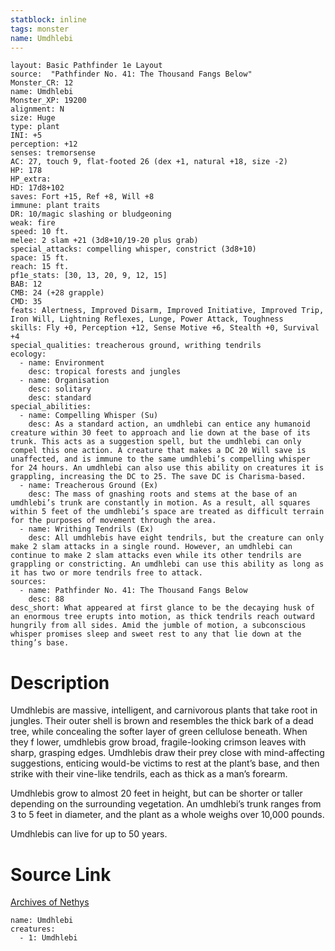 ```yaml
---
statblock: inline
tags: monster
name: Umdhlebi
---
```

```statblock
layout: Basic Pathfinder 1e Layout
source:  "Pathfinder No. 41: The Thousand Fangs Below"
Monster_CR: 12
name: Umdhlebi
Monster_XP: 19200
alignment: N
size: Huge
type: plant
INI: +5
perception: +12
senses: tremorsense
AC: 27, touch 9, flat-footed 26 (dex +1, natural +18, size -2)
HP: 178
HP_extra: 
HD: 17d8+102
saves: Fort +15, Ref +8, Will +8
immune: plant traits
DR: 10/magic slashing or bludgeoning
weak: fire
speed: 10 ft.
melee: 2 slam +21 (3d8+10/19-20 plus grab)
special_attacks: compelling whisper, constrict (3d8+10)
space: 15 ft.
reach: 15 ft.
pf1e_stats: [30, 13, 20, 9, 12, 15]
BAB: 12
CMB: 24 (+28 grapple)
CMD: 35
feats: Alertness, Improved Disarm, Improved Initiative, Improved Trip, Iron Will, Lightning Reflexes, Lunge, Power Attack, Toughness
skills: Fly +0, Perception +12, Sense Motive +6, Stealth +0, Survival +4
special_qualities: treacherous ground, writhing tendrils
ecology:
  - name: Environment
    desc: tropical forests and jungles
  - name: Organisation
    desc: solitary
    desc: standard
special_abilities:
  - name: Compelling Whisper (Su)
    desc: As a standard action, an umdhlebi can entice any humanoid creature within 30 feet to approach and lie down at the base of its trunk. This acts as a suggestion spell, but the umdhlebi can only compel this one action. A creature that makes a DC 20 Will save is unaffected, and is immune to the same umdhlebi’s compelling whisper for 24 hours. An umdhlebi can also use this ability on creatures it is grappling, increasing the DC to 25. The save DC is Charisma-based.
  - name: Treacherous Ground (Ex)
    desc: The mass of gnashing roots and stems at the base of an umdhlebi’s trunk are constantly in motion. As a result, all squares within 5 feet of the umdhlebi’s space are treated as difficult terrain for the purposes of movement through the area.
  - name: Writhing Tendrils (Ex)
    desc: All umdhlebis have eight tendrils, but the creature can only make 2 slam attacks in a single round. However, an umdhlebi can continue to make 2 slam attacks even while its other tendrils are grappling or constricting. An umdhlebi can use this ability as long as it has two or more tendrils free to attack.
sources:
  - name: Pathfinder No. 41: The Thousand Fangs Below
    desc: 88
desc_short: What appeared at first glance to be the decaying husk of an enormous tree erupts into motion, as thick tendrils reach outward hungrily from all sides. Amid the jumble of motion, a subconscious whisper promises sleep and sweet rest to any that lie down at the thing’s base.
```
# Description
Umdhlebis are massive, intelligent, and carnivorous plants that take root in jungles. Their outer shell is brown and resembles the thick bark of a dead tree, while concealing the softer layer of green cellulose beneath. When they f lower, umdhlebis grow broad, fragile-looking crimson leaves with sharp, grasping edges. Umdhlebis draw their prey close with mind-affecting suggestions, enticing would-be victims to rest at the plant’s base, and then strike with their vine-like tendrils, each as thick as a man’s forearm.

Umdhlebis grow to almost 20 feet in height, but can be shorter or taller depending on the surrounding vegetation. An umdhlebi’s trunk ranges from 3 to 5 feet in diameter, and the plant as a whole weighs over 10,000 pounds.

Umdhlebis can live for up to 50 years.
# Source Link
[Archives of Nethys](https://aonprd.com/MonsterDisplay.aspx?ItemName=Umdhlebi)
```encounter-table
name: Umdhlebi
creatures:
  - 1: Umdhlebi
```

